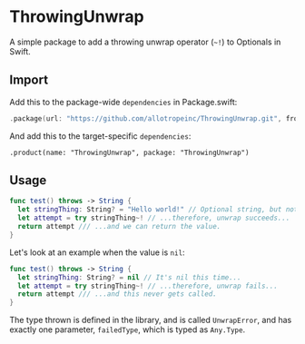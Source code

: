 # ThrowingUnwrap

A simple package to add a throwing unwrap operator (`~!`) to Optionals in Swift.

## Import

Add this to the package-wide `dependencies` in Package.swift:
```swift
.package(url: "https://github.com/allotropeinc/ThrowingUnwrap.git", from: "1.0.0")
```

And add this to the target-specific `dependencies`:
```
.product(name: "ThrowingUnwrap", package: "ThrowingUnwrap")
```

## Usage

```swift
func test() throws -> String {
  let stringThing: String? = "Hello world!" // Optional string, but not nil...
  let attempt = try stringThing~! // ...therefore, unwrap succeeds...
  return attempt /// ...and we can return the value.
}
```

Let's look at an example when the value is `nil`:

```swift
func test() throws -> String {
  let stringThing: String? = nil // It's nil this time...
  let attempt = try stringThing~! // ...therefore, unwrap fails...
  return attempt /// ...and this never gets called.
}
```

The type thrown is defined in the library, and is called `UnwrapError`, and has exactly one parameter, `failedType`, which is typed as `Any.Type`.
